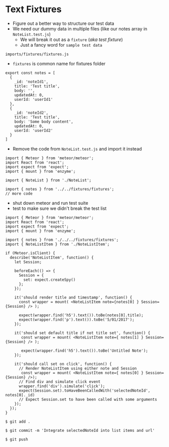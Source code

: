 # Text Fixtures
* Figure out a better way to structure our test data
* We need our dummy data in multiple files (like our notes array in `NoteList.test.js`)
    - We will break it out as a `fixture` (_aka test fixture_)
    - Just a fancy word for `sample test data`

`imports/fixtures/fixtures.js`

* `fixtures` is common name for fixtures folder

```
export const notes = [
  {
    _id: 'noteId1',
    title: 'Test title',
    body: '',
    updatedAt: 0,
    userId: 'userId1'
  },
  {
    _id: 'noteId2',
    title: 'Test title',
    body: 'Some body content',
    updatedAt: 0,
    userId: 'userId2'
  }
]
```

* Remove the code from `NoteList.test.js` and import it instead

```
import { Meteor } from 'meteor/meteor';
import React from 'react';
import expect from 'expect';
import { mount } from 'enzyme';

import { NoteList } from './NoteList';

import { notes } from '../../fixtures/fixtures';
// more code
```

* shut down meteor and run test suite
* test to make sure we didn't break the test list

```
import { Meteor } from 'meteor/meteor';
import React from 'react';
import expect from 'expect';
import { mount } from 'enzyme';

import { notes } from './../../fixtures/fixtures';
import { NoteListItem } from './NoteListItem';

if (Meteor.isClient) {
  describe('NoteListItem', function() {
    let Session;

    beforeEach(() => {
      Session = {
        set: expect.createSpy()
      };
    });

    it('should render title and timestamp', function() {
      const wrapper = mount( <NoteListItem note={notes[0] } Session={Session} /> );

      expect(wrapper.find('h5').text()).toBe(notes[0].title);
      expect(wrapper.find('p').text()).toBe('5/01/2017');
    });

    it('should set default title if not title set', function() {
       const wrapper = mount( <NoteListItem note={ notes[1] } Session={Session} /> );

       expect(wrapper.find('h5').text()).toBe('Untitled Note');
    });

    it('should call set on click', function() {
      // Render NoteListItem using either note and Session
       const wrapper = mount( <NoteListItem note={ notes[0] } Session={Session} />);
      // Find div and simulate click event
      wrapper.find('div').simulate('click');
      expect(Session.set).toHaveBeenCalledWith('selectedNoteId', notes[0]._id)
      // Expect Session.set to have been called with some arguments
    });
  });
}
```

`$ git add .`

`$ git commit -m 'Integrate selectedNoteId into list items and url'`

`$ git push`
